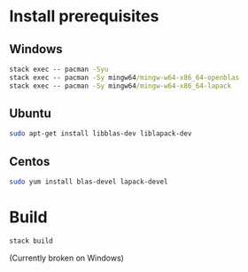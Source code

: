 # Install prerequisites

## Windows

```cmd
stack exec -- pacman -Syu
stack exec -- pacman -Sy mingw64/mingw-w64-x86_64-openblas
stack exec -- pacman -Sy mingw64/mingw-w64-x86_64-lapack
```

## Ubuntu

```bash
sudo apt-get install libblas-dev liblapack-dev
```

## Centos

```bash
sudo yum install blas-devel lapack-devel
```

# Build

```bash
stack build
```

(Currently broken on Windows)
